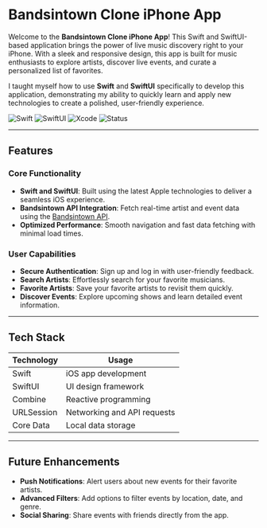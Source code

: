 # Bandsintown Clone iPhone App

Welcome to the **Bandsintown Clone iPhone App**! This Swift and SwiftUI-based application brings the power of live music discovery right to your iPhone. With a sleek and responsive design, this app is built for music enthusiasts to explore artists, discover live events, and curate a personalized list of favorites.

I taught myself how to use **Swift** and **SwiftUI** specifically to develop this application, demonstrating my ability to quickly learn and apply new technologies to create a polished, user-friendly experience.

![Swift](https://img.shields.io/badge/Swift-5.7-orange) ![SwiftUI](https://img.shields.io/badge/SwiftUI-3.0-brightgreen) ![Xcode](https://img.shields.io/badge/Xcode-14.0-blue) ![Status](https://img.shields.io/badge/Status-Active-brightgreen)

---

## Features

### Core Functionality
- **Swift and SwiftUI**: Built using the latest Apple technologies to deliver a seamless iOS experience.
- **Bandsintown API Integration**: Fetch real-time artist and event data using the [Bandsintown API](https://help.artists.bandsintown.com/en/articles/9186477-api-documentation).
- **Optimized Performance**: Smooth navigation and fast data fetching with minimal load times.

### User Capabilities
- **Secure Authentication**: Sign up and log in with user-friendly feedback.
- **Search Artists**: Effortlessly search for your favorite musicians.
- **Favorite Artists**: Save your favorite artists to revisit them quickly.
- **Discover Events**: Explore upcoming shows and learn detailed event information.

---

## Tech Stack

| **Technology**   | **Usage**                       |
|-------------------|---------------------------------|
| Swift            | iOS app development            |
| SwiftUI          | UI design framework            |
| Combine          | Reactive programming           |
| URLSession       | Networking and API requests    |
| Core Data        | Local data storage             |

---

## Future Enhancements
- **Push Notifications**: Alert users about new events for their favorite artists.
- **Advanced Filters**: Add options to filter events by location, date, and genre.
- **Social Sharing**: Share events with friends directly from the app.


